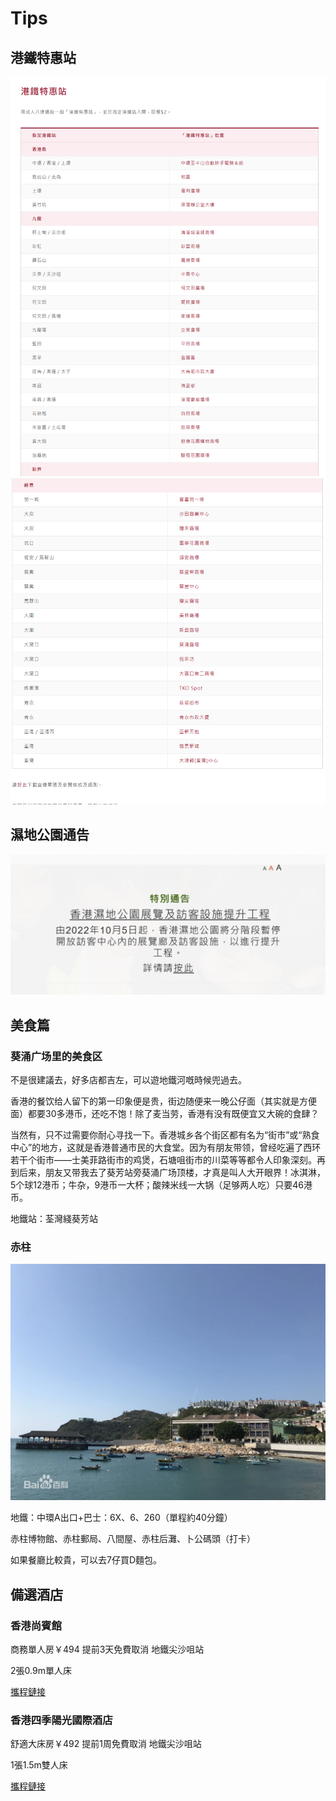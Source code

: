 # Tips
## 港鐵特惠站
![港鐵特惠站](./img/tips1.png "港鐵特惠站")
![港鐵特惠站](./img/tips2.png "港鐵特惠站")
## 濕地公園通告
[ ![濕地公園通告](./img/park.png)](https://www.wetlandpark.gov.hk/tc/whatsnew/1812)
## 美食篇
### 葵涌广场里的美食区

不是很建議去，好多店都吉左，可以遊地鐵河嘅時候兜過去。

香港的餐饮给人留下的第一印象便是贵，街边随便来一晚公仔面（其实就是方便面）都要30多港币，还吃不饱！除了麦当劳，香港有没有既便宜又大碗的食肆？

当然有，只不过需要你耐心寻找一下。香港城乡各个街区都有名为“街市”或“熟食中心”的地方，这就是香港普通市民的大食堂。因为有朋友带领，曾经吃遍了西环若干个街市——士美菲路街市的鸡煲，石塘咀街市的川菜等等都令人印象深刻。再到后来，朋友又带我去了葵芳站旁葵涌广场顶楼，才真是叫人大开眼界！冰淇淋，5个球12港币；牛杂，9港币一大杯；酸辣米线一大锅（足够两人吃）只要46港币。

地鐵站：荃灣綫葵芳站
### 赤柱
![赤柱](./img/chizhu.webp)

地鐵：中環A出口+巴士：6X、6、260（單程約40分鐘）

赤柱博物館、赤柱郵局、八間屋、赤柱后灘、卜公碼頭（打卡）

如果餐廳比較貴，可以去7仔買D麵包。

## 備選酒店
### 香港尚賓館
商務單人房￥494  提前3天免費取消  地鐵尖沙咀站

2張0.9m單人床

[攜程鏈接](https://hotels.ctrip.com/hotels/detail/?hotelId=1625982&checkIn=2023-07-21&checkOut=2023-07-23&cityId=58&minprice=&mincurr=&adult=1&children=1&ages=0&crn=1&curr=&fgt=&stand=&stdcode=&hpaopts=&mproom=&ouid=&shoppingid=&roomkey=&highprice=-1&lowprice=0&showtotalamt=&hotelUniqueKey=&checkin=2023-08-04&checkout=2023-08-06)

### 香港四季陽光國際酒店
舒適大床房￥492  提前1周免費取消  地鐵尖沙咀站

1張1.5m雙人床

[攜程鏈接](https://hotels.ctrip.com/hotels/detail/?hotelId=6839034&checkIn=2023-08-04&checkOut=2023-08-06&cityId=58&minprice=&mincurr=&adult=1&children=1&ages=0&crn=1&curr=&fgt=&stand=&stdcode=&hpaopts=&mproom=&ouid=&shoppingid=&roomkey=&highprice=-1&lowprice=0&showtotalamt=&hotelUniqueKey=&checkin=2023-08-04&checkout=2023-08-06)
